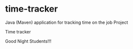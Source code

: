 # time-tracker
Java (Maven) application for tracking time on the job Project

Time tracker

Good Night Students!!!
